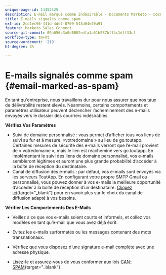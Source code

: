 ```yaml
---
unique-page-id: 14352525
description: E-mail marqué comme indésirable - Documents Marketo - Documentation du produit
title: E-mails signalés comme spam
exl-id: 2cd1ec96-441d-4de7-8709-543d04e20a91
feature: Marketo Sales Connect
source-git-commit: 09a656c3a0d0002edfa1a61b987bff4c1dff33cf
workflow-type: tm+mt
source-wordcount: '219'
ht-degree: 3%

---
```


# E-mails signalés comme spam {#email-marked-as-spam}

En tant qu&#39;entreprise, nous travaillons dur pour nous assurer que nos taux de délivrabilité restent élevés. Néanmoins, certains comportements et paramètres utilisateur peuvent déclencher l’acheminement des e-mails envoyés vers le dossier des courriers indésirables.

**Vérifiez Vos Paramètres**

* Suivi de domaine personnalisé : vous permet d’afficher tous vos liens de suivi au fur et à mesure. »votredomaine » au lieu de go.toutapp. Certaines mesures de sécurité des e-mails verront que l’e-mail provient de « votredomaine », mais le lien est réacheminé vers go.toutapp. En implémentant le suivi des liens de domaine personnalisé, vos e-mails sembleront légitimes et auront une plus grande probabilité d’accéder à la boîte de réception du destinataire.
* Canal de diffusion des e-mails : par défaut, vos e-mails sont envoyés via les serveurs ToutApp. En configurant votre propre SMTP Gmail ou personnalisé, vous pouvez donner à vos e-mails la meilleure opportunité d’accéder à la boîte de réception d’un destinataire. [Cliquez ici](https://nation.marketo.com/docs/DOC-5080){target="_blank"} pour en savoir plus sur le choix du canal de diffusion adapté à vos besoins.

**Vérifier Les Comportements Des E-Mails**

* Veillez à ce que vos e-mails soient courts et informels, et collez vos modèles en tant qu’e-mail que vous avez déjà écrit.

* Évitez les e-mails surformatés ou les messages contenant des mots transnationaux.

* Vérifiez que vous disposez d’une signature e-mail complète avec une adresse physique.

* Lisez-le et assurez-vous de vous conformer aux lois [CAN-SPAM](https://www.ftc.gov/business-guidance/resources/can-spam-act-compliance-guide-business){target="_blank"}.
